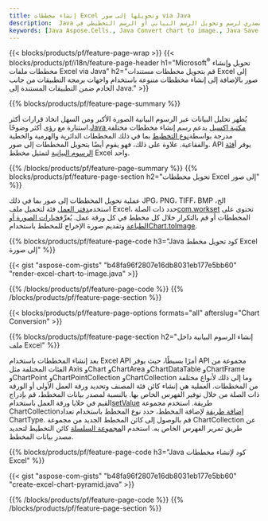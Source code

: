 ```yaml
---
title: إنشاء مخططات Excel وتحويلها إلى صور via Java
description:  Java الكود المصدري لرسم وتحويل الرسم البياني أو الرسم التخطيطي في Microsoft Excel باستخدام مكتبة Java.
keywords: [Java Aspose.Cells., Java Convert chart to image., Java Save chart to image., Java chart to image., create charts in Java., insert charts in Java., manage charts in Java]
---
```

{{< blocks/products/pf/feature-page-wrap >}}
{{< blocks/products/pf/i18n/feature-page-header h1="Microsoft<sup>&reg;</sup> تحويل وإنشاء مخططات ملفات Excel via Java" h2="قم بتحويل مخططات مستندات Excel إلى صور بالإضافة إلى إنشاء مخططات متنوعة باستخدام واجهات برمجة التطبيقات من جانب الخادم ضمن التطبيقات المستندة إلى Java." >}}


{{% blocks/products/pf/feature-page-summary %}}

 يُظهر تحليل البيانات عبر الرسوم البيانية الصورة الأكبر ومن السهل اتخاذ قرارات أكثر استنارة مع رؤى أكثر وضوحًا.[Java مكتبة اكسيل](/cells/ar/java/) يدعم رسم إنشاء مخططات مختلفة مدرجة بواسطة[نوع التخطيط](https://reference.aspose.com/cells/java/com.aspose.cells/ChartType) بما في ذلك المخططات الدائرية والهرمية والخطية والفقاعية. علاوة على ذلك، فهو يقوم أيضًا بتحويل المخططات إلى صور. API يوفر أ[فئة الرسوم البيانية](https://reference.aspose.com/cells/java/com.aspose.cells/Chart) لتمثيل مخطط Excel واحد.

{{% /blocks/products/pf/feature-page-summary %}}
{{% blocks/products/pf/feature-page-section h2="تحويل مخططات Excel إلى صور" %}}

 عملية تحويل المخططات إلى صور بما في ذلك JPG، PNG، TIFF، BMP الخ، استخدم[دفتر العمل](https://reference.aspose.com/java/cells/com.aspose.cells/workbook) فئة لتحميل ملف Excel، حدد ذات الصلة[com.workset](https://reference.aspose.com/cells/java/com.aspose.cells/worksheet) تحتوي على المخططات أو قم بالتكرار خلال كل مخطط في كل ورقة عمل. يُعرِّف[خيارات الصورة أو الطباعة](https://reference.aspose.com/cells/java/com.aspose.cells/ImageOrPrintOptions) وتقديم صورة الإخراج للمخطط باستخدام[Chart.toImage](https://reference.aspose.com/cells/java/com.aspose.cells/chart#toImage(java.io.OutputStream,%20com.aspose.cells.ImageOrPrintOptions)).


{{% blocks/products/pf/feature-page-code h3="Java كود تحويل مخطط Excel إلى صورة" %}}

{{< gist "aspose-com-gists" "b48fa96f2807e16db8031eb177e5bb60" "render-excel-chart-to-image.java" >}}

{{% /blocks/products/pf/feature-page-code %}}
{{% /blocks/products/pf/feature-page-section %}}

{{< blocks/products/pf/feature-page-options formats="all" afterslug="Chart Conversion" >}}


{{% blocks/products/pf/feature-page-section h2="إنشاء الرسوم البيانية داخل ملف Excel" %}}

يعد إنشاء المخططات باستخدام Excel API أمرًا بسيطًا، حيث يوفر API مجموعة من الفئات المختلفة مثل Axis وChart وChartArea وChartDataTable وChartFrame وChartPoint وChartPointCollection وChartCollection وما إلى ذلك لأنواع مختلفة من المخططات. العملية هي إنشاء كائن فئة المصنف وتحديد ورقة العمل الأولى أو الورقة ذات الصلة من خلال توفير الفهرس الخاص بها. بالنسبة لمصدر بيانات المخطط، قم بإدراج القيم في خلايا ورقة العمل باستخدام[setValue](https://reference.aspose.com/cells/java/com.aspose.cells/cell#Value) طريقة. استخدم مجموعة ChartCollection[إضافة طريقة](https://reference.aspose.com/cells/java/com.aspose.cells/chartcollection#add(int,%20int,%20int,%20int,%20int) ) لإضافة المخطط، حدد نوع المخطط باستخدام تعداد ChartType. قم بالوصول إلى كائن المخطط الجديد من مجموعة ChartCollection عن طريق تمرير الفهرس الخاص به. استخدم ال[مجموعة السلسلة](https://reference.aspose.com/cells/java/com.aspose.cells/SeriesCollection) كائن التخطيط لتحديد مصدر بيانات المخطط.

{{% blocks/products/pf/feature-page-code h3="Java كود لإنشاء مخططات Excel" %}}

{{< gist "aspose-com-gists" "b48fa96f2807e16db8031eb177e5bb60" "create-excel-chart-pyramid.java" >}}

{{% /blocks/products/pf/feature-page-code %}}
{{% /blocks/products/pf/feature-page-section %}}
